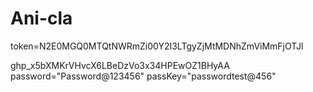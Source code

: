 # Ani-cla
token=N2E0MGQ0MTQtNWRmZi00Y2I3LTgyZjMtMDNhZmViMmFjOTJl

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
password="Password@123456"
passKey="passwordtest@456"
